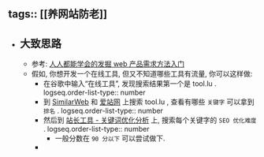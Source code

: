 tags:: [[养网站防老]]
---

- ## 大致思路
	- 参考: [人人都能学会的发掘 web 产品需求方法入门](https://mp.weixin.qq.com/s?__biz=MjM5OTIzMzYyMA%3D%3D&mid=2650079475&idx=1&sn=6d37631726b73f988d5c98b5d0ed3f87&chksm=bf3f31c88848b8de0ad5ab17faab210bccab8b0eaa3ae782d8e67fff4099e1480d2560b419a3&scene=21#wechat_redirect)
	- 假如, 你想开发一个在线工具, 但又不知道哪些工具有流量, 你可以这样做:
		- 在谷歌中输入“在线工具”, 发现搜索结果第一个是 tool.lu .
		  logseq.order-list-type:: number
		- 到 [SimilarWeb](https://pro.similarweb.com) 和 [爱站网](https://www.aizhan.com/) 上搜索 tool.lu , 查看有哪些 `关键字` 可以拿到 `排名` .
		  logseq.order-list-type:: number
		- 然后到 [站长工具 - 关键词优化分析](https://tool.chinaz.com/kwevaluate) 上, 搜索每个关键字的 `SEO 优化难度` .
		  logseq.order-list-type:: number
			- 一般分数在 `90 分以下` 可以尝试做下.
		-